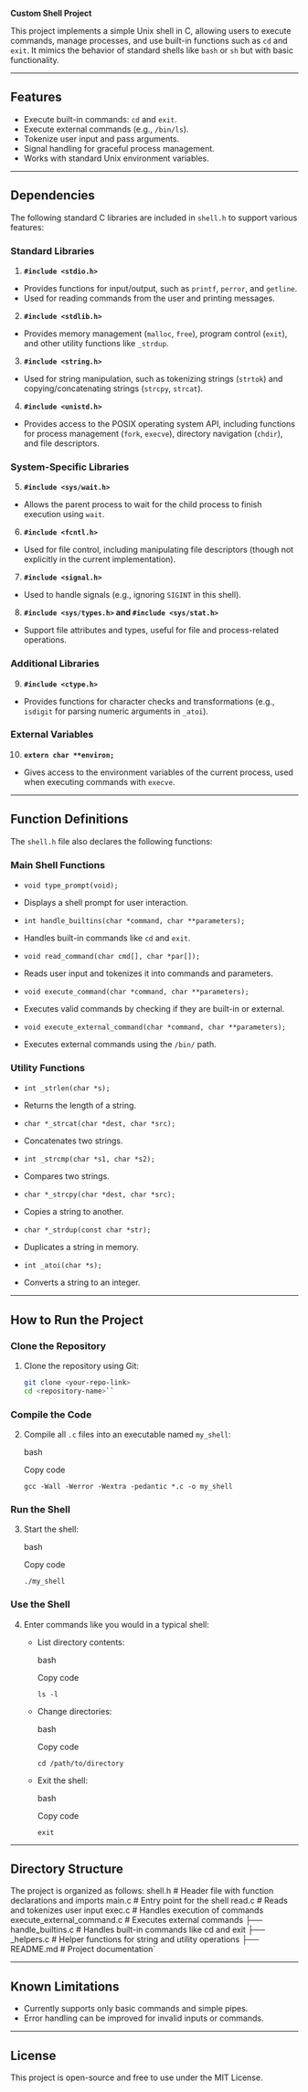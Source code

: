  **Custom Shell Project**

This project implements a simple Unix shell in C, allowing users to execute commands, manage processes, and use built-in functions such as `cd` and `exit`. It mimics the behavior of standard shells like `bash` or `sh` but with basic functionality.

---

## **Features**
- Execute built-in commands: `cd` and `exit`.
- Execute external commands (e.g., `/bin/ls`).
- Tokenize user input and pass arguments.
- Signal handling for graceful process management.
- Works with standard Unix environment variables.

---

## **Dependencies**
The following standard C libraries are included in `shell.h` to support various features:

### **Standard Libraries**
1. **`#include <stdio.h>`**  
 - Provides functions for input/output, such as `printf`, `perror`, and `getline`.  
 - Used for reading commands from the user and printing messages.

2. **`#include <stdlib.h>`**  
 - Provides memory management (`malloc`, `free`), program control (`exit`), and other utility functions like `_strdup`.

3. **`#include <string.h>`**  
 - Used for string manipulation, such as tokenizing strings (`strtok`) and copying/concatenating strings (`strcpy`, `strcat`).

4. **`#include <unistd.h>`**  
 - Provides access to the POSIX operating system API, including functions for process management (`fork`, `execve`), directory navigation (`chdir`), and file descriptors.

### **System-Specific Libraries**
5. **`#include <sys/wait.h>`**  
 - Allows the parent process to wait for the child process to finish execution using `wait`.

6. **`#include <fcntl.h>`**  
 - Used for file control, including manipulating file descriptors (though not explicitly in the current implementation).

7. **`#include <signal.h>`**  
 - Used to handle signals (e.g., ignoring `SIGINT` in this shell).

8. **`#include <sys/types.h>` and `#include <sys/stat.h>`**  
 - Support file attributes and types, useful for file and process-related operations.

### **Additional Libraries**
9. **`#include <ctype.h>`**  
 - Provides functions for character checks and transformations (e.g., `isdigit` for parsing numeric arguments in `_atoi`).

### **External Variables**
10. **`extern char **environ;`**  
 - Gives access to the environment variables of the current process, used when executing commands with `execve`.

---

## **Function Definitions**
The `shell.h` file also declares the following functions:

### **Main Shell Functions**
- `void type_prompt(void);`  
 - Displays a shell prompt for user interaction.

- `int handle_builtins(char *command, char **parameters);`  
 - Handles built-in commands like `cd` and `exit`.

- `void read_command(char cmd[], char *par[]);`  
 - Reads user input and tokenizes it into commands and parameters.

- `void execute_command(char *command, char **parameters);`  
 - Executes valid commands by checking if they are built-in or external.

- `void execute_external_command(char *command, char **parameters);`  
 - Executes external commands using the `/bin/` path.

### **Utility Functions**
- `int _strlen(char *s);`  
 - Returns the length of a string.

- `char *_strcat(char *dest, char *src);`  
 - Concatenates two strings.

- `int _strcmp(char *s1, char *s2);`  
 - Compares two strings.

- `char *_strcpy(char *dest, char *src);`  
 - Copies a string to another.

- `char *_strdup(const char *str);`  
 - Duplicates a string in memory.

- `int _atoi(char *s);`  
 - Converts a string to an integer.

---

## **How to Run the Project**

### **Clone the Repository**
1. Clone the repository using Git:  
   ```bash
   git clone <your-repo-link>
   cd <repository-name>`` 

### **Compile the Code**

2.  Compile all `.c` files into an executable named `my_shell`:
    
    bash
    
    Copy code
    
    `gcc -Wall -Werror -Wextra -pedantic *.c -o my_shell` 
    

### **Run the Shell**

3.  Start the shell:
    
    bash
    
    Copy code
    
    `./my_shell` 
    

### **Use the Shell**

4.  Enter commands like you would in a typical shell:
    -   List directory contents:
        
        bash
        
        Copy code
        
        `ls -l` 
        
    -   Change directories:
        
        bash
        
        Copy code
        
        `cd /path/to/directory` 
        
    -   Exit the shell:
        
        bash
        
        Copy code
        
        `exit` 
        

----------

## **Directory Structure**

The project is organized as follows:
shell.h            # Header file with function declarations and imports
main.c                   # Entry point for the shell
read.c           # Reads and tokenizes user input
exec.c        # Handles execution of commands
execute_external_command.c # Executes external commands
├── handle_builtins.c        # Handles built-in commands like cd and exit
├── _helpers.c               # Helper functions for string and utility operations
├── README.md                # Project documentation` 

----------

## **Known Limitations**

-   Currently supports only basic commands and simple pipes.
-   Error handling can be improved for invalid inputs or commands.

----------

## **License**

This project is open-source and free to use under the MIT License.
